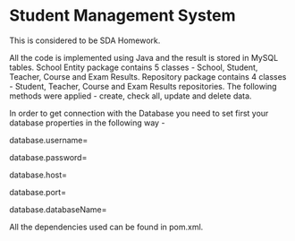 # Student Management System
This is considered to be SDA Homework. 

All the code is implemented using Java and the result is stored in MySQL tables.
School Entity package contains 5 classes - School, Student, Teacher, Course and Exam Results. 
Repository package contains 4 classes - Student, Teacher, Course and Exam Results repositories.
The following methods were applied - create, check all, update and delete data.

In order to get connection with the Database you need to set first your database properties in the following way - 

database.username=

database.password=

database.host=

database.port=

database.databaseName=

All the dependencies used can be found in pom.xml.
